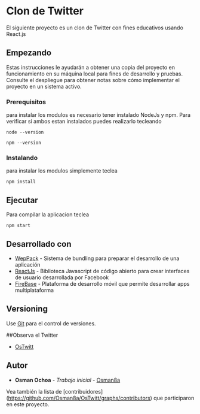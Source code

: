 # Clon de Twitter

El siguiente proyecto es un clon de Twitter con fines educativos usando React.js

## Empezando

Estas instrucciones le ayudarán a obtener una copia del proyecto en funcionamiento en su máquina local para fines de desarrollo y pruebas. Consulte el despliegue para obtener notas sobre cómo implementar el proyecto en un sistema activo.

### Prerequisitos

para instalar los modulos es necesario tener instalado NodeJs y npm. Para verificar si ambos estan instalados puedes realizarlo tecleando 

```
node --version 
```
```
npm --version 
```
### Instalando

para instalar los modulos simplemente teclea

```
npm install
```

## Ejecutar

Para compilar la aplicacion teclea

```
npm start
```

## Desarrollado con

* [WepPack](https://webpack.js.org/) - Sistema de bundling para preparar el desarrollo de una aplicación
* [ReactJs](https://facebook.github.io/react/) - Biblioteca Javascript de código abierto para crear interfaces de usuario desarrollada por Facebook
* [FireBase](https://firebase.google.com/) - Plataforma de desarrollo móvil que permite desarrollar apps multiplataforma

## Versioning

Use [Git](https://git-scm.com/) para el control de versiones.

##Observa el Twitter
* [OsTwitt](https://ostwitt-dc177.firebaseapp.com/)

## Autor

* **Osman Ochoa** - *Trabajo inicial* - [Osman8a](https://github.com/Osman8a)

Vea también la lista de [contribuidores] (https://github.com/Osman8a/OsTwitt/graphs/contributors) que participaron en este proyecto.



